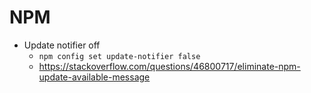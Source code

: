 # NPM

- Update notifier off
  - `npm config set update-notifier false`
  - https://stackoverflow.com/questions/46800717/eliminate-npm-update-available-message